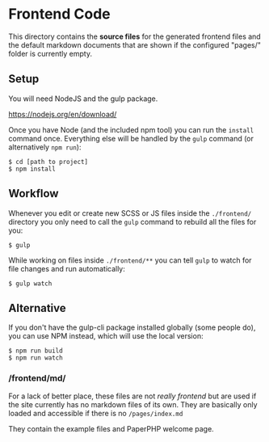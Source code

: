 # Frontend Code

This directory contains the **source files** for the generated frontend files
and the default markdown documents that are shown if the configured "pages/"
folder is currently empty.

## Setup

You will need NodeJS and the gulp package. 

https://nodejs.org/en/download/

Once you have Node (and the included npm tool) you can run the `install` command once.
Everything else will be handled by the `gulp` command (or alternatively `npm run`):

    $ cd [path to project]
    $ npm install

## Workflow

Whenever you edit or create new SCSS or JS files inside the `./frontend/` directory you only
need to call the `gulp` command to rebuild all the files for you:

    $ gulp
        
While working on files inside `./frontend/**` you can tell `gulp` to watch for file changes 
and run automatically:

    $ gulp watch

## Alternative

If you don't have the gulp-cli package installed globally (some people do), you can use NPM instead,
which will use the local version:
   
    $ npm run build
    $ npm run watch
          
### /frontend/md/

For a lack of better place, these files are not _really frontend_ but
are used if the site currently has no markdown files of its own. They are
basically only loaded and accessible if there is no `/pages/index.md`

They contain the example files and PaperPHP welcome page.
